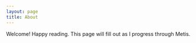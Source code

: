 ```yaml
---
layout: page
title: About
---
```


<p class="message">
  Welcome! Happy reading. This page will fill out as I progress through Metis.
</p>


